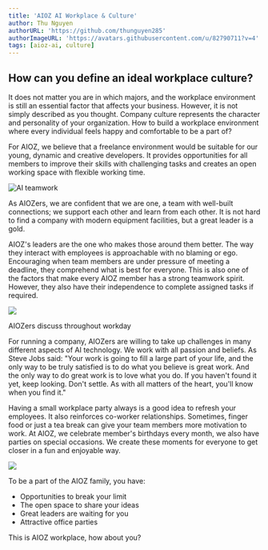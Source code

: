 ```yaml
---
title: 'AIOZ AI Workplace & Culture'
author: Thu Nguyen
authorURL: 'https://github.com/thunguyen285'
authorImageURL: 'https://avatars.githubusercontent.com/u/82790711?v=4'
tags: [aioz-ai, culture]
---
```


## How can you define an ideal workplace culture?
It does not matter you are in which majors, and the workplace environment is still an essential factor that affects your business. However, it is not simply described as you thought. Company culture represents the character and personality of your organization. How to build a workplace environment where every individual feels happy and comfortable to be a part of?

For AIOZ, we believe that a freelance environment would be suitable for our young, dynamic and creative developers. It provides opportunities for all members to improve their skills with challenging tasks and creates an open working space with flexible working time.

![AI teamwork](https://github.com/aioz-ai/ai-docs-cms/blob/main/content/blog/assets/2021-03-29-aioz-ai-workplace/team1.png?raw=true)
<!--truncate-->

As AIOZers, we are confident that we are one, a team with well-built connections; we support each other and learn from each other. It is not hard to find a company with modern equipment facilities, but a great leader is a gold.

AIOZ's leaders are the one who makes those around them better. The way they interact with employees is approachable with no blaming or ego. Encouraging when team members are under pressure of meeting a deadline, they comprehend what is best for everyone. This is also one of the factors that make every AIOZ member has a strong teamwork spirit. However, they also have their independence to complete assigned tasks if required.

![](https://github.com/aioz-ai/ai-docs-cms/blob/main/content/blog/assets/2021-03-29-aioz-ai-workplace/team2.png?raw=true)

AIOZers discuss throughout workday

For running a company, AIOZers are willing to take up challenges in many different aspects of AI technology. We work with all passion and beliefs. As Steve Jobs said: "Your work is going to fill a large part of your life, and the only way to be truly satisfied is to do what you believe is great work. And the only way to do great work is to love what you do. If you haven't found it yet, keep looking. Don't settle. As with all matters of the heart, you'll know when you find it."

Having a small workplace party always is a good idea to refresh your employees. It also reinforces co-worker relationships. Sometimes, finger food or just a tea break can give your team members more motivation to work. At AIOZ, we celebrate member's birthdays every month, we also have parties on special occasions. We create these moments for everyone to get closer in a fun and enjoyable way.

![](https://github.com/aioz-ai/ai-docs-cms/blob/main/content/blog/assets/2021-03-29-aioz-ai-workplace/team3.png?raw=true)

To be a part of the AIOZ family, you have:   

- Opportunities to break your limit
- The open space to share your ideas
- Great leaders are waiting for you
- Attractive office parties

This is AIOZ workplace, how about you?
